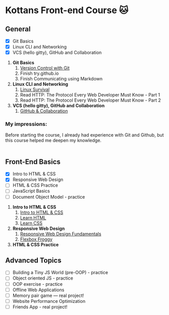 # Kottans Front-end Course :cat:
 ## General
- [x] Git Basics
- [x] Linux CLI and Networking
- [x] VCS (hello gitty), GitHub and Collaboration
1. **Git Basics**
      1. [ Version Control with Git ](task_0/screenshot_vcg_course.jpg)
      2. Finish try.github.io
      3. Finish Communicating using Markdown
2. **Linux CLI and Networking**
      1. [Linux Survival](task_1/screenshot_linux_survival.jpg)
      2. Read HTTP: The Protocol Every Web Developer Must Know - Part 1
      3. Read HTTP: The Protocol Every Web Developer Must Know - Part 2
3. **VCS (hello gitty), GitHub and Collaboration**
      1. [GitHub & Collaboration](task_2/screenshot_git_collaboration.jpg)  
### My impressions:
Before starting the course, I already had experience with Git and Github, but this course helped me deepen my knowledge.  
<br />
## Front-End Basics
- [x] Intro to HTML & CSS
- [x] Responsive Web Design
- [ ] HTML & CSS Practice
- [ ] JavaScript Basics
- [ ] Document Object Model - practice
1. **Intro to HTML & CSS**
      1. [Intro to HTML & CSS](task_html_css_intro/screenshot_intro_html_css.jpg)
      2. [Learn HTML](task_html_css_intro/screenshot_learn_html.jpg)
      3. [Learn CSS](task_html_css_intro/screenshot_learn_css.jpg)
2. **Responsive Web Design**
      1. [Responsive Web Design Fundamentals](task_responsive_web_design/screenshot_web_design.jpg)
      2. [Flexbox Froggy](task_responsive_web_design/screenshot_flexbox_froggy.jpg)
3. **HTML & CSS Practice**

## Advanced Topics
- [ ] Building a Tiny JS World (pre-OOP) - practice
- [ ] Object oriented JS - practice
- [ ] OOP exercise - practice
- [ ] Offline Web Applications
- [ ] Memory pair game — real project!
- [ ] Website Performance Optimization
- [ ] Friends App - real project!
